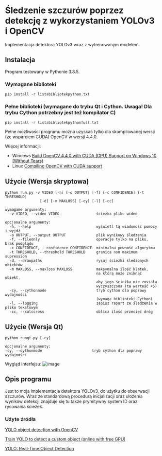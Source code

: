 # Śledzenie szczurów poprzez detekcję z wykorzystaniem YOLOv3 i OpenCV
Implementacja detektora YOLOv3 wraz z wytrenowanym modelem.

## Instalacja

Program testowany w Pythonie 3.8.5.

### Wymagane biblioteki
```Linux
pip install -r listabibliotekpython.txt
```

### Pełne biblioteki (wymagane do trybu Qt i Cython. Uwaga! Dla trybu Cython potrzebny jest też kompilator C)
```Linux
pip install -r listabibliotekpythonfull.txt
```
Pełne możliwości programu można uzyskać tylko dla skompilowanej wersji (ze wsparciem CUDA) OpenCV w wersji 4.4.0.

Więcej informacji: 
- Windows [Build OpenCV 4.4.0 with CUDA (GPU) Support on Windows 10 (Without Tears)](https://haroonshakeel.medium.com/build-opencv-4-4-0-with-cuda-gpu-support-on-windows-10-without-tears-aa85d470bcd0)
- Linux [Compiling OpenCV with CUDA support](https://www.pyimagesearch.com/2016/07/11/compiling-opencv-with-cuda-support/)

## Użycie (Wersja skryptowa)
```Linux
python run.py -v VIDEO [-h] [-o OUTPUT] [-f] [-c CONFIDENCE] [-t THRESHOLD] 
                [-d] [-m MAXLOSS] [-cy] [-l] [-cc]

wymagane argumenty:
  -v VIDEO, --video VIDEO                 ścieżka pliku wideo

opcjonalne argumenty:
  -h, --help                              wyświetl tą wiadomość pomocy i wyjdź
  -o OUTPUT, --output OUTPUT              plik wynikowy śledzenia
  -f, --fileonly                          operacje tylko na pliku, brak podglądu
  -c CONFIDENCE, --confidence CONFIDENCE  minimalna pewność algorytmu
  -t THRESHOLD, --threshold THRESHOLD     granica non maximum supression
  -d, --drawpaths                         rysuj ścieżki śledzonych obiektów
  -m MAXLOSS, --maxloss MAXLOSS           maksymalna ilość klatek, 
                                          na którą może zniknąć obiekt,
                                          aby jego ścieżka nie została
                                          wyczyszczona (ta wartość +5)
  -cy, --cythonmode                       tryb cython dla poprawy wydajności 
                                          (wymaga biblioteki Cython)
  -l, --logging                           zapisz raport ze śledzenia w pliku tekstowym
  -cc, --calccross                        oblicz ilość przecięć dróg
  ```
  ## Użycie (Wersja Qt)
  ```Linux
  python runqt.py [-cy]
  
  opcjonalne argumenty:
  -cy, --cythonmode                       tryb cython dla poprawy wydajności 
  ```
  Wygląd interfejsu:
  ![image](https://user-images.githubusercontent.com/83218453/116832814-9e1c8980-abb6-11eb-8b0b-4c18379ffef2.png)

  
  
  ## Opis programu
  Jest to moja implementacja detektora YOLOv3, do użytku do obserwacji szczurów. Wraz ze standardową procedurą inicjalizacji oraz ułożenia wyników detekcji znajduje się tu także prymitywny system ID oraz rysowania ścieżek.
  
  ### Użyte źródła
  [YOLO object detection with OpenCV](https://www.pyimagesearch.com/2018/11/12/yolo-object-detection-with-opencv/)
  
  [Train YOLO to detect a custom object (online with free GPU)](https://pysource.com/2020/04/02/train-yolo-to-detect-a-custom-object-online-with-free-gpu/)
  
  [YOLO: Real-Time Object Detection](https://pjreddie.com/darknet/yolo/)
